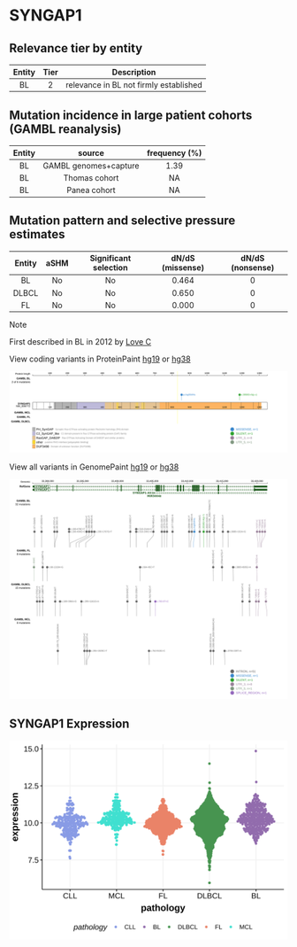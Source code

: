 # SYNGAP1

## Relevance tier by entity

|Entity|Tier|Description                           |
|:------:|:----:|--------------------------------------|
|BL    |2   |relevance in BL not firmly established|

## Mutation incidence in large patient cohorts (GAMBL reanalysis)

|Entity|source               |frequency (%)|
|:------:|:---------------------:|:-------------:|
|BL    |GAMBL genomes+capture|1.39         |
|BL    |Thomas cohort        |  NA         |
|BL    |Panea cohort         |  NA         |

## Mutation pattern and selective pressure estimates

|Entity|aSHM|Significant selection|dN/dS (missense)|dN/dS (nonsense)|
|:------:|:----:|:---------------------:|:----------------:|:----------------:|
|BL    |No  |No                   |0.464           |0               |
|DLBCL |No  |No                   |0.650           |0               |
|FL    |No  |No                   |0.000           |0               |


> [!NOTE]
> First described in BL in 2012 by [Love C](https://pubmed.ncbi.nlm.nih.gov/23143597)


View coding variants in ProteinPaint [hg19](https://morinlab.github.io/LLMPP/GAMBL/SYNGAP1_protein.html)  or [hg38](https://morinlab.github.io/LLMPP/GAMBL/SYNGAP1_protein_hg38.html)

![image](images/proteinpaint/SYNGAP1_NM_006772.svg)

View all variants in GenomePaint [hg19](https://morinlab.github.io/LLMPP/GAMBL/SYNGAP1.html)  or [hg38](https://morinlab.github.io/LLMPP/GAMBL/SYNGAP1_hg38.html)

![image](images/proteinpaint/SYNGAP1.svg)
## SYNGAP1 Expression
![image](images/gene_expression/SYNGAP1_by_pathology.svg)
<!-- ORIGIN: loveGeneticLandscapeMutations2012 -->
